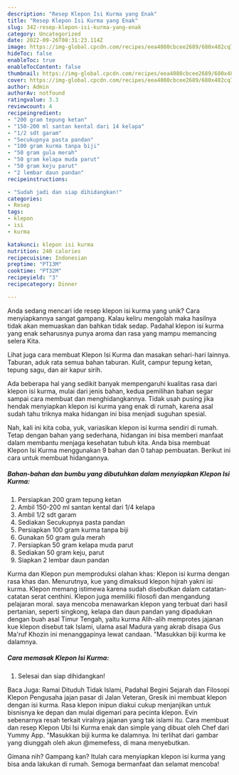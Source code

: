```yaml
---
description: "Resep Klepon Isi Kurma yang Enak"
title: "Resep Klepon Isi Kurma yang Enak"
slug: 342-resep-klepon-isi-kurma-yang-enak
category: Uncategorized
date: 2022-09-26T08:31:23.114Z
image: https://img-global.cpcdn.com/recipes/eea4080cbcee2689/680x482cq70/klepon-isi-kurma-foto-resep-utama.jpg
hideToc: false
enableToc: true
enableTocContent: false
thumbnail: https://img-global.cpcdn.com/recipes/eea4080cbcee2689/680x482cq70/klepon-isi-kurma-foto-resep-utama.jpg
cover: https://img-global.cpcdn.com/recipes/eea4080cbcee2689/680x482cq70/klepon-isi-kurma-foto-resep-utama.jpg
author: Admin
authorAv: notfound
ratingvalue: 3.3
reviewcount: 4
recipeingredient:
- "200 gram tepung ketan"
- "150-200 ml santan kental dari 14 kelapa"
- "1/2 sdt garam"
- "Secukupnya pasta pandan"
- "100 gram kurma tanpa biji"
- "50 gram gula merah"
- "50 gram kelapa muda parut"
- "50 gram keju parut"
- "2 lembar daun pandan"
recipeinstructions:

- "Sudah jadi dan siap dihidangkan!"
categories:
- Resep
tags:
- klepon
- isi
- kurma

katakunci: klepon isi kurma 
nutrition: 240 calories
recipecuisine: Indonesian
preptime: "PT13M"
cooktime: "PT32M"
recipeyield: "3"
recipecategory: Dinner

---
```





Anda sedang mencari ide resep klepon isi kurma yang unik? Cara menyiapkannya sangat gampang. Kalau keliru mengolah maka hasilnya tidak akan memuaskan dan bahkan tidak sedap. Padahal klepon isi kurma yang enak seharusnya punya aroma dan rasa yang mampu memancing selera Kita.





Lihat juga cara membuat Klepon Isi Kurma dan masakan sehari-hari lainnya. Taburan, aduk rata semua bahan taburan. Kulit, campur tepung ketan, tepung sagu, dan air kapur sirih.

Ada beberapa hal yang sedikit banyak mempengaruhi kualitas rasa dari klepon isi kurma, mulai dari jenis bahan, kedua pemilihan bahan segar sampai cara membuat dan menghidangkannya. Tidak usah pusing jika hendak menyiapkan klepon isi kurma yang enak di rumah, karena asal sudah tahu triknya maka hidangan ini bisa menjadi suguhan spesial.






Nah, kali ini kita coba, yuk, variasikan klepon isi kurma sendiri di rumah. Tetap dengan bahan yang sederhana, hidangan ini bisa memberi manfaat dalam membantu menjaga kesehatan tubuh kita. Anda bisa membuat Klepon Isi Kurma menggunakan 9 bahan dan 0 tahap pembuatan. Berikut ini cara untuk membuat hidangannya.

<!--inarticleads1-->

##### Bahan-bahan dan bumbu yang dibutuhkan dalam menyiapkan Klepon Isi Kurma:

1. Persiapkan 200 gram tepung ketan
1. Ambil 150-200 ml santan kental dari 1/4 kelapa
1. Ambil 1/2 sdt garam
1. Sediakan Secukupnya pasta pandan
1. Persiapkan 100 gram kurma tanpa biji
1. Gunakan 50 gram gula merah
1. Persiapkan 50 gram kelapa muda parut
1. Sediakan 50 gram keju, parut
1. Siapkan 2 lembar daun pandan


Kurma dan Klepon pun memproduksi olahan khas: Klepon isi kurma dengan rasa khas dan. Menurutnya, kue yang dimaksud klepon hijrah yakni isi kurma. Klepon memang istimewa karena sudah disebutkan dalam catatan-catatan serat centhini. Klepon juga memiliki filosofi dan mengandung pelajaran moral. saya mencoba menawarkan klepon yang terbuat dari hasil pertanian, seperti singkong, kelapa dan daun pandan yang dipadukan dengan buah asal Timur Tengah, yaitu kurma Alih-alih memprotes jajanan kue klepon disebut tak Islami, ulama asal Madura yang akrab disapa Gus Ma&#39;ruf Khozin ini menanggapinya lewat candaan. &#34;Masukkan biji kurma ke dalamnya. 

<!--inarticleads2-->

##### Cara memasak Klepon Isi Kurma:


1. Selesai dan siap dihidangkan!

Baca Juga: Ramai Dituduh Tidak Islami, Padahal Begini Sejarah dan Filosopi Klepon Pengusaha jajan pasar di Jalan Veteran, Gresik ini membuat klepon dengan isi kurma. Rasa klepon inipun diakui cukup menjanjikan untuk bisnisnya ke depan dan mulai digemari para pecinta klepon. Evin sebenarnya resah terkait viralnya jajanan yang tak islami itu. Cara membuat dan resep Klepon Ubi Isi Kurma enak dan simple yang dibuat oleh Chef dari Yummy App. &#34;Masukkan biji kurma ke dalamnya. Ini terlihat dari gambar yang diunggah oleh akun @memefess, di mana menyebutkan. 

Gimana nih? Gampang kan? Itulah cara menyiapkan klepon isi kurma yang bisa anda lakukan di rumah. Semoga bermanfaat dan selamat mencoba!
